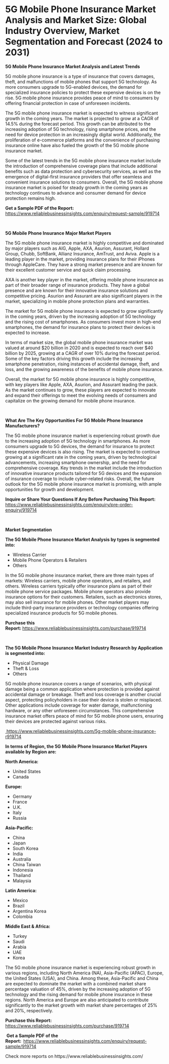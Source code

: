 <p><h1>5G Mobile Phone Insurance Market Analysis and Market Size: Global Industry Overview, Market Segmentation and Forecast (2024 to 2031)</h1></p><p><strong>5G Mobile Phone Insurance Market Analysis and Latest Trends</strong></p>
<p><p>5G mobile phone insurance is a type of insurance that covers damages, theft, and malfunctions of mobile phones that support 5G technology. As more consumers upgrade to 5G-enabled devices, the demand for specialized insurance policies to protect these expensive devices is on the rise. 5G mobile phone insurance provides peace of mind to consumers by offering financial protection in case of unforeseen incidents.</p><p>The 5G mobile phone insurance market is expected to witness significant growth in the coming years. The market is projected to grow at a CAGR of 14.5% during the forecast period. This growth can be attributed to the increasing adoption of 5G technology, rising smartphone prices, and the need for device protection in an increasingly digital world. Additionally, the proliferation of e-commerce platforms and the convenience of purchasing insurance online have also fueled the growth of the 5G mobile phone insurance market.</p><p>Some of the latest trends in the 5G mobile phone insurance market include the introduction of comprehensive coverage plans that include additional benefits such as data protection and cybersecurity services, as well as the emergence of digital-first insurance providers that offer seamless and convenient insurance solutions to consumers. Overall, the 5G mobile phone insurance market is poised for steady growth in the coming years as technology continues to advance and consumer demand for device protection remains high.</p></p>
<p><strong>Get a Sample PDF of the Report:&nbsp;</strong> <a href="https://www.reliablebusinessinsights.com/enquiry/request-sample/919714">https://www.reliablebusinessinsights.com/enquiry/request-sample/919714</a></p>
<p>&nbsp;</p>
<p><strong>5G Mobile Phone Insurance Major Market Players</strong></p>
<p><p>The 5G mobile phone insurance market is highly competitive and dominated by major players such as AIG, Apple, AXA, Asurion, Assurant, Hollard Group, Chubb, SoftBank, Allianz Insurance, AmTrust, and Aviva. Apple is a leading player in the market, providing insurance plans for their iPhones through AppleCare. They have a strong market presence and are known for their excellent customer service and quick claim processing.</p><p>AXA is another key player in the market, offering mobile phone insurance as part of their broader range of insurance products. They have a global presence and are known for their innovative insurance solutions and competitive pricing. Asurion and Assurant are also significant players in the market, specializing in mobile phone protection plans and warranties.</p><p>The market for 5G mobile phone insurance is expected to grow significantly in the coming years, driven by the increasing adoption of 5G technology and the rising cost of smartphones. As consumers invest more in high-end smartphones, the demand for insurance plans to protect their devices is expected to increase.</p><p>In terms of market size, the global mobile phone insurance market was valued at around $20 billion in 2020 and is expected to reach over $40 billion by 2025, growing at a CAGR of over 10% during the forecast period. Some of the key factors driving this growth include the increasing smartphone penetration, rising instances of accidental damage, theft, and loss, and the growing awareness of the benefits of mobile phone insurance.</p><p>Overall, the market for 5G mobile phone insurance is highly competitive, with key players like Apple, AXA, Asurion, and Assurant leading the pack. As the market continues to grow, these players are expected to innovate and expand their offerings to meet the evolving needs of consumers and capitalize on the growing demand for mobile phone insurance.</p></p>
<p>&nbsp;</p>
<p><strong>What Are The Key Opportunities For 5G Mobile Phone Insurance Manufacturers?</strong></p>
<p><p>The 5G mobile phone insurance market is experiencing robust growth due to the increasing adoption of 5G technology in smartphones. As more consumers upgrade to 5G devices, the demand for insurance to protect these expensive devices is also rising. The market is expected to continue growing at a significant rate in the coming years, driven by technological advancements, increasing smartphone ownership, and the need for comprehensive coverage. Key trends in the market include the introduction of innovative insurance products tailored for 5G devices and the expansion of insurance coverage to include cyber-related risks. Overall, the future outlook for the 5G mobile phone insurance market is promising, with ample opportunities for growth and development.</p></p>
<p><strong>Inquire or Share Your Questions If Any Before Purchasing This Report:</strong> <a href="https://www.reliablebusinessinsights.com/enquiry/pre-order-enquiry/919714">https://www.reliablebusinessinsights.com/enquiry/pre-order-enquiry/919714</a></p>
<p>&nbsp;</p>
<p><strong>Market Segmentation</strong></p>
<p><strong>The 5G Mobile Phone Insurance Market Analysis by types is segmented into:</strong></p>
<p><ul><li>Wireless Carrier</li><li>Mobile Phone Operators & Retailers</li><li>Others</li></ul></p>
<p><p>In the 5G mobile phone insurance market, there are three main types of markets: Wireless carriers, mobile phone operators, and retailers, and others. Wireless carriers typically offer insurance plans as part of their mobile phone service packages. Mobile phone operators also provide insurance options for their customers. Retailers, such as electronics stores, may also sell insurance for mobile phones. Other market players may include third-party insurance providers or technology companies offering specialized insurance products for 5G mobile phones.</p></p>
<p><strong>Purchase this Report:&nbsp;</strong><a href="https://www.reliablebusinessinsights.com/purchase/919714">https://www.reliablebusinessinsights.com/purchase/919714</a></p>
<p>&nbsp;</p>
<p><strong>The 5G Mobile Phone Insurance Market Industry Research by Application is segmented into:</strong></p>
<p><ul><li>Physical Damage</li><li>Theft & Loss</li><li>Others</li></ul></p>
<p><p>5G mobile phone insurance covers a range of scenarios, with physical damage being a common application where protection is provided against accidental damage or breakage. Theft and loss coverage is another crucial aspect, protecting policyholders in case their device is stolen or misplaced. Other applications include coverage for water damage, malfunctioning hardware, or any other unforeseen circumstances. This comprehensive insurance market offers peace of mind for 5G mobile phone users, ensuring their devices are protected against various risks.</p></p>
<p><a href="https://www.reliablebusinessinsights.com/5g-mobile-phone-insurance-r919714">&nbsp;https://www.reliablebusinessinsights.com/5g-mobile-phone-insurance-r919714</a></p>
<p><strong>In terms of Region, the 5G Mobile Phone Insurance Market Players available by Region are:</strong></p>
<p>
    <p> <strong> North America: </strong>
        <ul>
            <li>United States</li>
            <li>Canada</li>
        </ul>
        </p> 
    <p> <strong> Europe: </strong>
        <ul>
            <li>Germany</li>
            <li>France</li>
            <li>U.K.</li>
            <li>Italy</li>
            <li>Russia</li>
        </ul>
        </p> 
    <p> <strong> Asia-Pacific: </strong>
        <ul>
            <li>China</li>
            <li>Japan</li>
            <li>South Korea</li>
            <li>India</li>
            <li>Australia</li>
            <li>China Taiwan</li>
            <li>Indonesia</li>
            <li>Thailand</li>
            <li>Malaysia</li>
        </ul>
        </p> 
    <p> <strong> Latin America: </strong>
        <ul>
            <li>Mexico</li>
            <li>Brazil</li>
            <li>Argentina Korea</li>
            <li>Colombia</li>
        </ul>
        </p> 
    <p> <strong> Middle East & Africa: </strong>
        <ul>
            <li>Turkey</li>
            <li>Saudi</li>
            <li>Arabia</li>
            <li>UAE</li>
            <li>Korea</li>
        </ul>
    </p>
    </p>
<p><p>The 5G mobile phone insurance market is experiencing robust growth in various regions, including North America (NA), Asia-Pacific (APAC), Europe, the United States (USA), and China. Among these, Asia-Pacific and China are expected to dominate the market with a combined market share percentage valuation of 45%, driven by the increasing adoption of 5G technology and the rising demand for mobile phone insurance in these regions. North America and Europe are also anticipated to contribute significantly to the market growth with market share percentages of 25% and 20%, respectively.</p></p>
<p><strong>Purchase this Report: </strong><a href="https://www.reliablebusinessinsights.com/purchase/919714">https://www.reliablebusinessinsights.com/purchase/919714</a></p>
<p>&nbsp;<strong>Get a Sample PDF of the Report:&nbsp;&nbsp;</strong><a href="https://www.reliablebusinessinsights.com/enquiry/request-sample/919714">https://www.reliablebusinessinsights.com/enquiry/request-sample/919714</a></p>
<p><strong></strong></p>
<p>Check more reports on https://www.reliablebusinessinsights.com/</p>